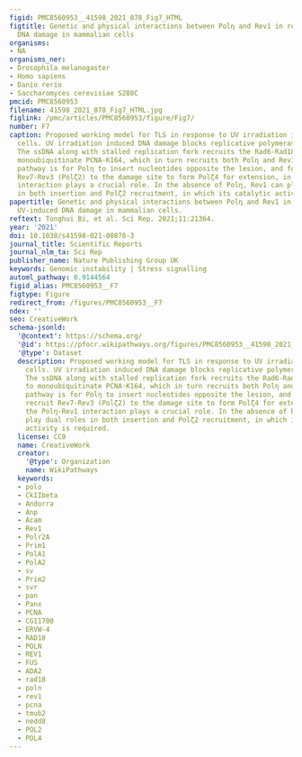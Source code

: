 ```yaml
---
figid: PMC8560953__41598_2021_878_Fig7_HTML
figtitle: Genetic and physical interactions between Polη and Rev1 in response to UV-induced
  DNA damage in mammalian cells
organisms:
- NA
organisms_ner:
- Drosophila melanogaster
- Homo sapiens
- Danio rerio
- Saccharomyces cerevisiae S288C
pmcid: PMC8560953
filename: 41598_2021_878_Fig7_HTML.jpg
figlink: /pmc/articles/PMC8560953/figure/Fig7/
number: F7
caption: Proposed working model for TLS in response to UV irradiation in mammalian
  cells. UV irradiation induced DNA damage blocks replicative polymerase like Polδ.
  The ssDNA along with stalled replication fork recruits the Rad6-Rad18 complex to
  monoubiquitinate PCNA-K164, which in turn recruits both Polη and Rev1. A default
  pathway is for Polη to insert nucleotides opposite the lesion, and for Rev1 to recruit
  Rev7-Rev3 (Polζ2) to the damage site to form Polζ4 for extension, in which the Polη-Rev1
  interaction plays a crucial role. In the absence of Polη, Rev1 can play dual roles
  in both insertion and Polζ2 recruitment, in which its catalytic activity is required.
papertitle: Genetic and physical interactions between Polη and Rev1 in response to
  UV-induced DNA damage in mammalian cells.
reftext: Tonghui Bi, et al. Sci Rep. 2021;11:21364.
year: '2021'
doi: 10.1038/s41598-021-00878-3
journal_title: Scientific Reports
journal_nlm_ta: Sci Rep
publisher_name: Nature Publishing Group UK
keywords: Genomic instability | Stress signalling
automl_pathway: 0.9144564
figid_alias: PMC8560953__F7
figtype: Figure
redirect_from: /figures/PMC8560953__F7
ndex: ''
seo: CreativeWork
schema-jsonld:
  '@context': https://schema.org/
  '@id': https://pfocr.wikipathways.org/figures/PMC8560953__41598_2021_878_Fig7_HTML.html
  '@type': Dataset
  description: Proposed working model for TLS in response to UV irradiation in mammalian
    cells. UV irradiation induced DNA damage blocks replicative polymerase like Polδ.
    The ssDNA along with stalled replication fork recruits the Rad6-Rad18 complex
    to monoubiquitinate PCNA-K164, which in turn recruits both Polη and Rev1. A default
    pathway is for Polη to insert nucleotides opposite the lesion, and for Rev1 to
    recruit Rev7-Rev3 (Polζ2) to the damage site to form Polζ4 for extension, in which
    the Polη-Rev1 interaction plays a crucial role. In the absence of Polη, Rev1 can
    play dual roles in both insertion and Polζ2 recruitment, in which its catalytic
    activity is required.
  license: CC0
  name: CreativeWork
  creator:
    '@type': Organization
    name: WikiPathways
  keywords:
  - polo
  - CkIIbeta
  - Andorra
  - Anp
  - Acam
  - Rev1
  - Polr2A
  - Prim1
  - PolA1
  - PolA2
  - sv
  - Prim2
  - svr
  - pan
  - Panx
  - PCNA
  - CG11700
  - ERVW-4
  - RAD18
  - POLN
  - REV1
  - FUS
  - ADA2
  - rad18
  - poln
  - rev1
  - pcna
  - tmub2
  - nedd8
  - POL2
  - POL4
---
```

